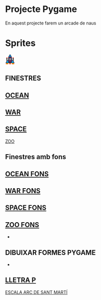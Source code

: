 # Projecte Pygame

En aquest projecte farem un arcade de naus

# Sprites

![Nau protagonista](nauprincipal.png)

## FINESTRES
[OCEAN](Ocean.py)
-
[WAR](War.py)
-
[SPACE](Space.py)
-
[ZOO](Zoo.py)

## Finestres amb fons

[OCEAN FONS](Oceanfons.py)
-
[WAR FONS](Warfons.py)
-
[SPACE FONS](Spacefons.py)
-
[ZOO FONS](Zoofons.py)
-
-

## DIBUIXAR FORMES PYGAME
-
[LLETRA P](lletra.py)
-
[ESCALA ARC DE SANT MARTÍ](ArcDeSantMartí.py)
